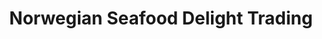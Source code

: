 ---
title: "Norwegian Seafood Delight Trading"
url: /las-pinas/norwegian-seafood-delight-trading/
shop: seafood
---